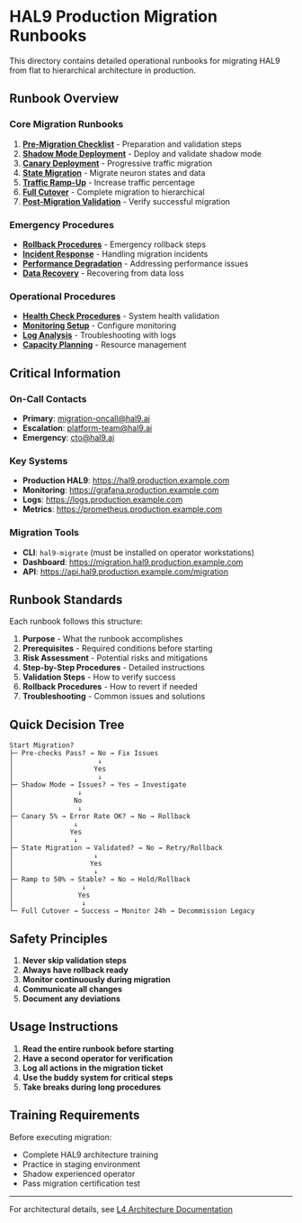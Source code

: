 # HAL9 Production Migration Runbooks

This directory contains detailed operational runbooks for migrating HAL9 from flat to hierarchical architecture in production.

## Runbook Overview

### Core Migration Runbooks
1. **[Pre-Migration Checklist](./01-pre-migration-checklist.md)** - Preparation and validation steps
2. **[Shadow Mode Deployment](./02-shadow-mode-deployment.md)** - Deploy and validate shadow mode
3. **[Canary Deployment](./03-canary-deployment.md)** - Progressive traffic migration
4. **[State Migration](./04-state-migration.md)** - Migrate neuron states and data
5. **[Traffic Ramp-Up](./05-traffic-ramp-up.md)** - Increase traffic percentage
6. **[Full Cutover](./06-full-cutover.md)** - Complete migration to hierarchical
7. **[Post-Migration Validation](./07-post-migration-validation.md)** - Verify successful migration

### Emergency Procedures
- **[Rollback Procedures](./emergency/rollback-procedures.md)** - Emergency rollback steps
- **[Incident Response](./emergency/incident-response.md)** - Handling migration incidents
- **[Performance Degradation](./emergency/performance-degradation.md)** - Addressing performance issues
- **[Data Recovery](./emergency/data-recovery.md)** - Recovering from data loss

### Operational Procedures
- **[Health Check Procedures](./operations/health-checks.md)** - System health validation
- **[Monitoring Setup](./operations/monitoring-setup.md)** - Configure monitoring
- **[Log Analysis](./operations/log-analysis.md)** - Troubleshooting with logs
- **[Capacity Planning](./operations/capacity-planning.md)** - Resource management

## Critical Information

### On-Call Contacts
- **Primary**: migration-oncall@hal9.ai
- **Escalation**: platform-team@hal9.ai
- **Emergency**: cto@hal9.ai

### Key Systems
- **Production HAL9**: https://hal9.production.example.com
- **Monitoring**: https://grafana.production.example.com
- **Logs**: https://logs.production.example.com
- **Metrics**: https://prometheus.production.example.com

### Migration Tools
- **CLI**: `hal9-migrate` (must be installed on operator workstations)
- **Dashboard**: https://migration.hal9.production.example.com
- **API**: https://api.hal9.production.example.com/migration

## Runbook Standards

Each runbook follows this structure:
1. **Purpose** - What the runbook accomplishes
2. **Prerequisites** - Required conditions before starting
3. **Risk Assessment** - Potential risks and mitigations
4. **Step-by-Step Procedures** - Detailed instructions
5. **Validation Steps** - How to verify success
6. **Rollback Procedures** - How to revert if needed
7. **Troubleshooting** - Common issues and solutions

## Quick Decision Tree

```
Start Migration?
├─ Pre-checks Pass? → No → Fix Issues
│                     ↓
│                    Yes
│                     ↓
├─ Shadow Mode → Issues? → Yes → Investigate
│                ↓         
│               No
│                ↓
├─ Canary 5% → Error Rate OK? → No → Rollback
│               ↓
│              Yes
│               ↓
├─ State Migration → Validated? → No → Retry/Rollback
│                    ↓
│                   Yes
│                    ↓
├─ Ramp to 50% → Stable? → No → Hold/Rollback
│                 ↓
│                Yes
│                 ↓
└─ Full Cutover → Success → Monitor 24h → Decommission Legacy
```

## Safety Principles

1. **Never skip validation steps**
2. **Always have rollback ready**
3. **Monitor continuously during migration**
4. **Communicate all changes**
5. **Document any deviations**

## Usage Instructions

1. **Read the entire runbook before starting**
2. **Have a second operator for verification**
3. **Log all actions in the migration ticket**
4. **Use the buddy system for critical steps**
5. **Take breaks during long procedures**

## Training Requirements

Before executing migration:
- Complete HAL9 architecture training
- Practice in staging environment
- Shadow experienced operator
- Pass migration certification test

---

For architectural details, see [L4 Architecture Documentation](../docs/L4_architecture/)